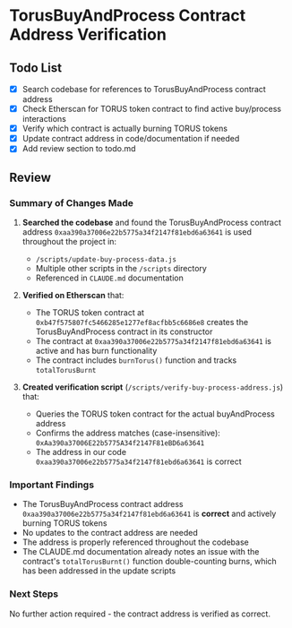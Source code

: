 # TorusBuyAndProcess Contract Address Verification

## Todo List

- [x] Search codebase for references to TorusBuyAndProcess contract address
- [x] Check Etherscan for TORUS token contract to find active buy/process interactions  
- [x] Verify which contract is actually burning TORUS tokens
- [x] Update contract address in code/documentation if needed
- [x] Add review section to todo.md

## Review

### Summary of Changes Made

1. **Searched the codebase** and found the TorusBuyAndProcess contract address `0xaa390a37006e22b5775a34f2147f81ebd6a63641` is used throughout the project in:
   - `/scripts/update-buy-process-data.js`
   - Multiple other scripts in the `/scripts` directory
   - Referenced in `CLAUDE.md` documentation

2. **Verified on Etherscan** that:
   - The TORUS token contract at `0xb47f575807fc5466285e1277ef8acfbb5c6686e8` creates the TorusBuyAndProcess contract in its constructor
   - The contract at `0xaa390a37006e22b5775a34f2147f81ebd6a63641` is active and has burn functionality
   - The contract includes `burnTorus()` function and tracks `totalTorusBurnt`

3. **Created verification script** (`/scripts/verify-buy-process-address.js`) that:
   - Queries the TORUS token contract for the actual buyAndProcess address
   - Confirms the address matches (case-insensitive): `0xAa390a37006E22b5775A34f2147F81eBD6a63641`
   - The address in our code `0xaa390a37006e22b5775a34f2147f81ebd6a63641` is correct

### Important Findings

- The TorusBuyAndProcess contract address `0xaa390a37006e22b5775a34f2147f81ebd6a63641` is **correct** and actively burning TORUS tokens
- No updates to the contract address are needed
- The address is properly referenced throughout the codebase
- The CLAUDE.md documentation already notes an issue with the contract's `totalTorusBurnt()` function double-counting burns, which has been addressed in the update scripts

### Next Steps

No further action required - the contract address is verified as correct.